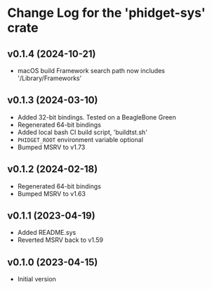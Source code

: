 # Change Log for the 'phidget-sys' crate

## v0.1.4  (2024-10-21)

- macOS build Framework search path now includes '/Library/Frameworks'


## v0.1.3  (2024-03-10)

- Added 32-bit bindings. Tested on a BeagleBone Green
- Regenerated 64-bit bindings
- Added local bash CI build script, 'buildtst.sh'
- `PHIDGET_ROOT` environment variable optional
- Bumped MSRV to v1.73


## v0.1.2  (2024-02-18)

- Regenerated 64-bit bindings
- Bumped MSRV to v1.63


## v0.1.1  (2023-04-19)

- Added README.sys
- Reverted MSRV back to v1.59


## v0.1.0  (2023-04-15)

- Initial version

